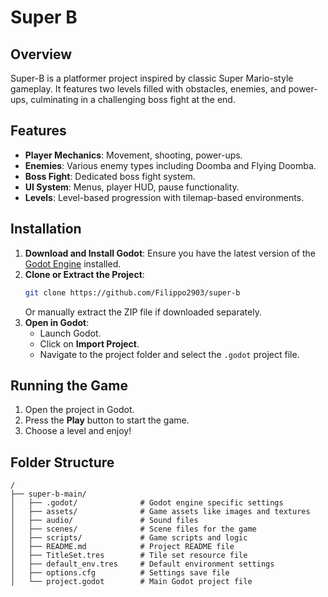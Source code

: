 # Super B

## Overview

Super-B is a platformer project inspired by classic Super Mario-style gameplay. It features two levels filled with obstacles, enemies, and power-ups, culminating in a challenging boss fight at the end.
## Features

- **Player Mechanics**: Movement, shooting, power-ups.
- **Enemies**: Various enemy types including Doomba and Flying Doomba.
- **Boss Fight**: Dedicated boss fight system.
- **UI System**: Menus, player HUD, pause functionality.
- **Levels**: Level-based progression with tilemap-based environments.

## Installation

1. **Download and Install Godot**: Ensure you have the latest version of the [Godot Engine](https://godotengine.org/download) installed.
2. **Clone or Extract the Project**:
   ```sh
   git clone https://github.com/Filippo2903/super-b   
   ```
   Or manually extract the ZIP file if downloaded separately.
3. **Open in Godot**:
   - Launch Godot.
   - Click on **Import Project**.
   - Navigate to the project folder and select the `.godot` project file.

## Running the Game

1. Open the project in Godot.
2. Press the **Play** button to start the game.
3. Choose a level and enjoy!

## Folder Structure
```
/
├── super-b-main/
│   ├── .godot/              # Godot engine specific settings
│   ├── assets/              # Game assets like images and textures
│   ├── audio/               # Sound files
│   ├── scenes/              # Scene files for the game
│   ├── scripts/             # Game scripts and logic
│   ├── README.md            # Project README file
│   ├── TitleSet.tres        # Tile set resource file
│   ├── default_env.tres     # Default environment settings
│   ├── options.cfg          # Settings save file
│   └── project.godot        # Main Godot project file
```
